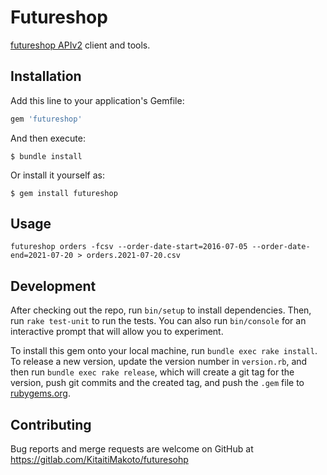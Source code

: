 # Futureshop

[futureshop APIv2](https://www.future-shop.jp/manual/api/api.html) client and tools.

## Installation

Add this line to your application's Gemfile:

```ruby
gem 'futureshop'
```

And then execute:

    $ bundle install

Or install it yourself as:

    $ gem install futureshop

## Usage

    futureshop orders -fcsv --order-date-start=2016-07-05 --order-date-end=2021-07-20 > orders.2021-07-20.csv

## Development

After checking out the repo, run `bin/setup` to install dependencies. Then, run `rake test-unit` to run the tests. You can also run `bin/console` for an interactive prompt that will allow you to experiment.

To install this gem onto your local machine, run `bundle exec rake install`. To release a new version, update the version number in `version.rb`, and then run `bundle exec rake release`, which will create a git tag for the version, push git commits and the created tag, and push the `.gem` file to [rubygems.org](https://rubygems.org).

## Contributing

Bug reports and merge requests are welcome on GitHub at https://gitlab.com/KitaitiMakoto/futuresohp
